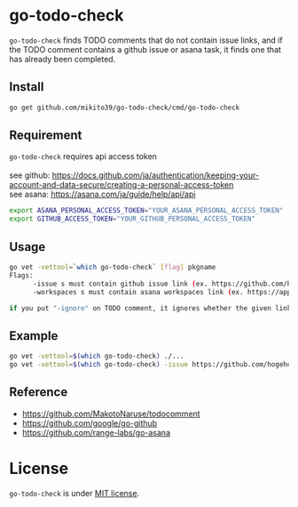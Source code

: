 # go-todo-check
`go-todo-check` finds TODO comments that do not contain issue links, and if the TODO comment contains a github issue or asana task, it finds one that has already been completed.

## Install

```sh
go get github.com/mikito39/go-todo-check/cmd/go-todo-check
```

## Requirement

`go-todo-check` requires api access token <br> <br>
see github: https://docs.github.com/ja/authentication/keeping-your-account-and-data-secure/creating-a-personal-access-token <br>
see asana: https://asana.com/ja/guide/help/api/api

```sh
export ASANA_PERSONAL_ACCESS_TOKEN="YOUR_ASANA_PERSONAL_ACCESS_TOKEN"
export GITHUB_ACCESS_TOKEN="YOUR_GITHUB_PERSONAL_ACCESS_TOKEN"
```

## Usage

```sh
go vet -vettool=`which go-todo-check` [flag] pkgname
Flags:
      -issue s must contain github issue link (ex. https://github.com/hogehoge/hogehoge)
      -workspaces s must contain asana workspaces link (ex. https://app.asana.com/0/hogehoge,https://app.asana.com/0/hoge1hoge1)

if you put "-ignore" on TODO comment, it ignores whether the given link has already been completed or not.
```
## Example
```sh
go vet -vettool=$(which go-todo-check) ./...
go vet -vettool=$(which go-todo-check) -issue https://github.com/hogehoge/hogehoge -workspaces https://app.asana.com/0/hogehoge,https://app.asana.com/0/hoge1hoge1 ./...
```

## Reference
- https://github.com/MakotoNaruse/todocomment
- https://github.com/google/go-github
- https://github.com/range-labs/go-asana

# License

`go-todo-check` is under [MIT license](https://en.wikipedia.org/wiki/MIT_License).